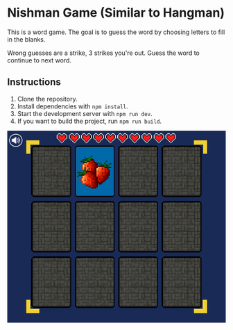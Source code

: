 # Nishman Game (Similar to Hangman)

This is a word game. The goal is to guess the word by choosing letters to fill in the blanks.

Wrong guesses are a strike, 3 strikes you're out. Guess the word to continue to next word.

## Instructions

1. Clone the repository.
2. Install dependencies with `npm install`.
3. Start the development server with `npm run dev`.
4. If you want to build the project, run `npm run build`.


![screenshot](screenshot.png)